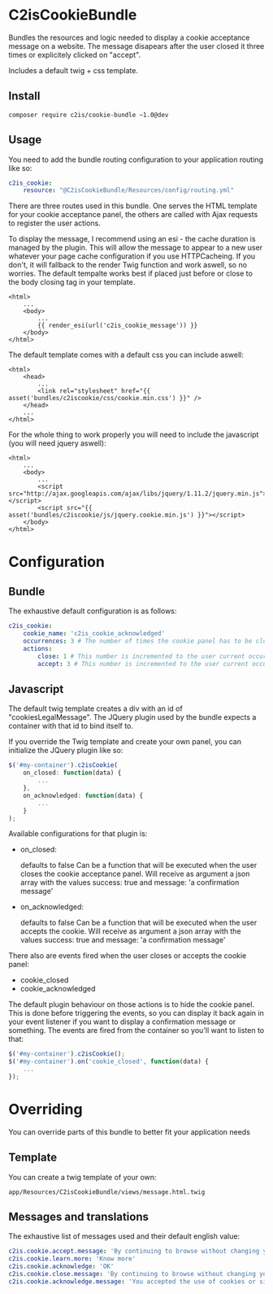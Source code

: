 C2isCookieBundle
================

Bundles the resources and logic needed to display a cookie acceptance message on a website.
The message disapears after the user closed it three times or explicitely clicked on "accept".

Includes a default twig + css template.

Install
-------

```
composer require c2is/cookie-bundle ~1.0@dev
```

Usage
-----

You need to add the bundle routing configuration to your application routing like so:

``` yaml
c2is_cookie:
    resource: "@C2isCookieBundle/Resources/config/routing.yml"
```

There are three routes used in this bundle. One serves the HTML template for your cookie acceptance panel, the others are called with Ajax requests to register the user actions.

To display the message, I recommend using an esi - the cache duration is managed by the plugin. This will allow the message to appear to a new user whatever your page cache configuration if you use HTTPCacheing. If you don't, it will fallback to the render Twig function and work aswell, so no worries. The default tempalte works best if placed just before or close to the body closing tag in your template.

``` twig
<html>
    ...
    <body>
        ...
        {{ render_esi(url('c2is_cookie_message')) }}
    </body>
</html>
```

The default template comes with a default css you can include aswell:

``` twig
<html>
    <head>
        ...
        <link rel="stylesheet" href="{{ asset('bundles/c2iscookie/css/cookie.min.css') }}" />
    </head>
    ...
</html>
```

For the whole thing to work properly you will need to include the javascript (you will need jquery aswell):

``` twig
<html>
    ...
    <body>
        ...
        <script src="http://ajax.googleapis.com/ajax/libs/jquery/1.11.2/jquery.min.js"></script>
        <script src="{{ asset('bundles/c2iscookie/js/jquery.cookie.min.js') }}"></script>
    </body>
</html>
```

Configuration
=============

Bundle
------

The exhaustive default configuration is as follows:

``` yaml
c2is_cookie:
    cookie_name: 'c2is_cookie_acknowledged'
    occurrences: 3 # The number of times the cookie panel has to be closed / accepted before it won't appear again
    actions:
        close: 1 # This number is incremented to the user current occurrences value when he closes the panel
        accept: 3 # This number is incremented to the user current occurrences value when he clicks "I accept"
```

Javascript
----------

The default twig template creates a div with an id of "cookiesLegalMessage". The JQuery plugin used by the bundle expects a container with that id to bind itself to.

If you override the Twig template and create your own panel, you can initialize the JQuery plugin like so:

``` js
$('#my-container').c2isCookie(
    on_closed: function(data) {
        ...
    },
    on_acknowledged: function(data) {
        ...
    }
);
```

Available configurations for that plugin is:

- on_closed: 

    defaults to false
    Can be a function that will be executed when the user closes the cookie acceptance panel. Will receive as argument a json array with the values success: true and message: 'a confirmation message'
    
- on_acknowledged: 

    defaults to false
    Can be a function that will be executed when the user accepts the cookie. Will receive as argument a json array with the values success: true and message: 'a confirmation message'

There also are events fired when the user closes or accepts the cookie panel:

- cookie_closed
- cookie_acknowledged

The default plugin behaviour on those actions is to hide the cookie panel. This is done before triggering the events, so you can display it back again in your event listener if you want to display a confirmation message or something.
The events are fired from the container so you'll want to listen to that:

``` js
$('#my-container').c2isCookie();
$('#my-container').on('cookie_closed', function(data) {
    ...
});
```

Overriding
==========

You can override parts of this bundle to better fit your application needs

Template
--------

You can create a twig template of your own:

```
app/Resources/C2isCookieBundle/views/message.html.twig
```

Messages and translations
-------------------------

The exhaustive list of messages used and their default english value:

``` yaml
c2is.cookie.accept.message: 'By continuing to browse without changing your parameters, you accept the use of cookies or similar technologies to get services and offers tailored to your interests and to ensure secure transactions on our website.'
c2is.cookie.learn.more: 'Know more'
c2is.cookie.acknowledge: 'OK'
c2is.cookie.close.message: 'By continuing to browse without changing your parameters, you accept the use of cookies or similar technologies on our website.'
c2is.cookie.acknowledge.message: 'You accepted the use of cookies or similar technologies on our website.'
```
